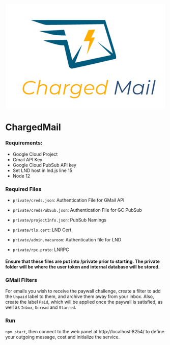 ![chargedMail Logo](https://raw.githubusercontent.com/shocknet/chargedMail/master/chargedMail.png)

# ChargedMail
### Requirements:
- Google Cloud Project 
- Gmail API Key
- Google Cloud PubSub API key
- Set LND host in lnd.js line 15
- Node 12

### Required  Files
- `private/creds.json`: Authentication File for GMail API
- `private/credsPubSub.json`: Authentication File for GC PubSub
- `private/projectInfo.json`: PubSub Namings

- `private/tls.cert`: LND Cert
- `private/admin.macaroon`: Authentication file for LND
- `private/rpc.proto`:  LNRPC

#### Ensure that these files are put into /private prior to starting. The private folder will be where the user token and internal database will be stored. 

### GMail Filters

For emails you wish to receive the paywall challenge, create a filter to add the `Unpaid` label to them, and archive them away from your inbox. Also, create the label `Paid`, which will be applied once the paywall is satisfied, as well as `Inbox`, `Unread` and `Starred`.

### Run
`npm start`, then connect to the web panel at http://localhost:8254/ to define your outgoing message, cost and initialize the service.
